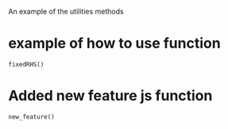 An example of the utilities methods

# example of how to use function
```
fixedRHS()
```

# Added new feature js function
```
new_feature()
```
